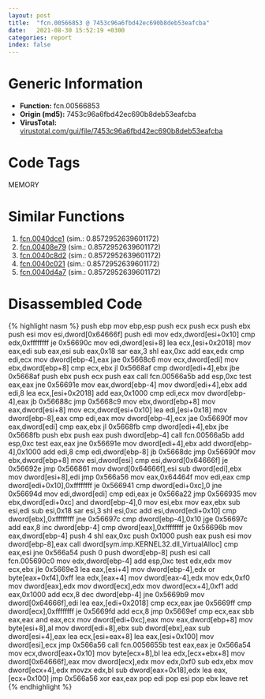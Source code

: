 ```yaml
---
layout: post
title:  "fcn.00566853 @ 7453c96a6fbd42ec690b8deb53eafcba"
date:   2021-08-30 15:52:19 +0300
categories: report
index: false
---
```


# Generic Information
- **Function:** fcn.00566853
- **Origin (md5):** 7453c96a6fbd42ec690b8deb53eafcba
- **VirusTotal:** [virustotal.com/gui/file/7453c96a6fbd42ec690b8deb53eafcba][virustotal_ref]

# Code Tags
<span class="tag" id="MEMORY">MEMORY</span>


# Similar Functions

1. [fcn.0040dce1][similar_1_ref] (sim.: 0.8572952639601172)
2. [fcn.00408e79][similar_2_ref] (sim.: 0.8572952639601172)
3. [fcn.0040c8d2][similar_3_ref] (sim.: 0.8572952639601172)
4. [fcn.0040c021][similar_4_ref] (sim.: 0.8572952639601172)
5. [fcn.0040d4a7][similar_5_ref] (sim.: 0.8572952639601172)


# Disassembled Code

{% highlight nasm %}
push ebp
mov ebp,esp
push ecx
push ecx
push ebx
push esi
mov esi,dword[0x64666f]
push edi
mov edx,dword[esi+0x10]
cmp edx,0xffffffff
je 0x56690c
mov edi,dword[esi+8]
lea ecx,[esi+0x2018]
mov eax,edi
sub eax,esi
sub eax,0x18
sar eax,3
shl eax,0xc
add eax,edx
cmp edi,ecx
mov dword[ebp-4],eax
jae 0x5668c6
mov ecx,dword[edi]
mov ebx,dword[ebp+8]
cmp ecx,ebx
jl 0x5668af
cmp dword[edi+4],ebx
jbe 0x5668af
push ebx
push ecx
push eax
call fcn.00566a5b
add esp,0xc
test eax,eax
jne 0x56691e
mov eax,dword[ebp-4]
mov dword[edi+4],ebx
add edi,8
lea ecx,[esi+0x2018]
add eax,0x1000
cmp edi,ecx
mov dword[ebp-4],eax
jb 0x56688c
jmp 0x5668c9
mov ebx,dword[ebp+8]
mov eax,dword[esi+8]
mov ecx,dword[esi+0x10]
lea edi,[esi+0x18]
mov dword[ebp-8],eax
cmp edi,eax
mov dword[ebp-4],ecx
jae 0x56690f
mov eax,dword[edi]
cmp eax,ebx
jl 0x5668fb
cmp dword[edi+4],ebx
jbe 0x5668fb
push ebx
push eax
push dword[ebp-4]
call fcn.00566a5b
add esp,0xc
test eax,eax
jne 0x56691e
mov dword[edi+4],ebx
add dword[ebp-4],0x1000
add edi,8
cmp edi,dword[ebp-8]
jb 0x5668dc
jmp 0x56690f
mov ebx,dword[ebp+8]
mov esi,dword[esi]
cmp esi,dword[0x64666f]
je 0x56692e
jmp 0x566861
mov dword[0x64666f],esi
sub dword[edi],ebx
mov dword[esi+8],edi
jmp 0x566a56
mov eax,0x64464f
mov edi,eax
cmp dword[edi+0x10],0xffffffff
je 0x566941
cmp dword[edi+0xc],0
jne 0x56694d
mov edi,dword[edi]
cmp edi,eax
je 0x566a22
jmp 0x566935
mov ebx,dword[edi+0xc]
and dword[ebp-4],0
mov esi,ebx
mov eax,ebx
sub esi,edi
sub esi,0x18
sar esi,3
shl esi,0xc
add esi,dword[edi+0x10]
cmp dword[ebx],0xffffffff
jne 0x56697c
cmp dword[ebp-4],0x10
jge 0x56697c
add eax,8
inc dword[ebp-4]
cmp dword[eax],0xffffffff
je 0x56696b
mov eax,dword[ebp-4]
push 4
shl eax,0xc
push 0x1000
push eax
push esi
mov dword[ebp-8],eax
call dword[sym.imp.KERNEL32.dll_VirtualAlloc]
cmp eax,esi
jne 0x566a54
push 0
push dword[ebp-8]
push esi
call fcn.005690c0
mov edx,dword[ebp-4]
add esp,0xc
test edx,edx
mov ecx,ebx
jle 0x5669e3
lea eax,[esi+4]
mov dword[ebp-4],edx
or byte[eax+0xf4],0xff
lea edx,[eax+4]
mov dword[eax-4],edx
mov edx,0xf0
mov dword[eax],edx
mov dword[ecx],edx
mov dword[ecx+4],0xf1
add eax,0x1000
add ecx,8
dec dword[ebp-4]
jne 0x5669b9
mov dword[0x64666f],edi
lea eax,[edi+0x2018]
cmp ecx,eax
jae 0x5669ff
cmp dword[ecx],0xffffffff
je 0x5669fd
add ecx,8
jmp 0x5669ef
cmp ecx,eax
sbb eax,eax
and eax,ecx
mov dword[edi+0xc],eax
mov eax,dword[ebp+8]
mov byte[esi+8],al
mov dword[edi+8],ebx
sub dword[ebx],eax
sub dword[esi+4],eax
lea ecx,[esi+eax+8]
lea eax,[esi+0x100]
mov dword[esi],ecx
jmp 0x566a56
call fcn.0056655b
test eax,eax
je 0x566a54
mov ecx,dword[eax+0x10]
mov byte[ecx+8],bl
lea edx,[ecx+ebx+8]
mov dword[0x64666f],eax
mov dword[ecx],edx
mov edx,0xf0
sub edx,ebx
mov dword[ecx+4],edx
movzx edx,bl
sub dword[eax+0x18],edx
lea eax,[ecx+0x100]
jmp 0x566a56
xor eax,eax
pop edi
pop esi
pop ebx
leave
ret
{% endhighlight %}


[similar_1_ref]: /report/fcn.0040dce1@883dfc165005908f8666e487fe529d8c
[similar_2_ref]: /report/fcn.00408e79@ed8dcc04880716413628e726708b2463
[similar_3_ref]: /report/fcn.0040c8d2@8fc4c3f3e7c00776ff0a71b75e93044b
[similar_4_ref]: /report/fcn.0040c021@4e7335a256154dbc07a5bd862e9622fe
[similar_5_ref]: /report/fcn.0040d4a7@cdfdff164543984ae016a2e81648bb4a
[virustotal_ref]: https://www.virustotal.com/gui/file/7453c96a6fbd42ec690b8deb53eafcba